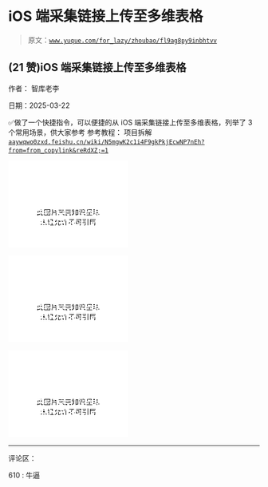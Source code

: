 # iOS 端采集链接上传至多维表格

> 原文：[`www.yuque.com/for_lazy/zhoubao/fl9ag8py9inbhtvv`](https://www.yuque.com/for_lazy/zhoubao/fl9ag8py9inbhtvv)

## (21 赞)iOS 端采集链接上传至多维表格

作者： 智库老李

日期：2025-03-22

✅做了一个快捷指令，可以便捷的从 iOS 端采集链接上传至多维表格，列举了 3 个常用场景，供大家参考 参考教程： 项目拆解 [`aaywqwo0zxd.feishu.cn/wiki/N5mgwK2c1i4F9gkPkjEcwNP7nEh?from=from_copylink&reRdXZ;=1`](https://aaywqwo0zxd.feishu.cn/wiki/N5mgwK2c1i4F9gkPkjEcwNP7nEh?from=from_copylink&reRdXZ;=1)

![](img/444028ffa67d8cd23cd3429fd436690d.png "None")

![](img/56bcf499b7f52d816b397b6a0907339a.png "None")

![](img/345123c4a7c87fc67cf94a39318e861b.png "None")

* * *

评论区：

610 : 牛逼